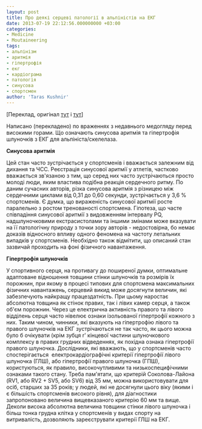 ```yaml
---
layout: post
title: Про деякі серцеві патології в альпіністів на ЕКГ
date: 2013-07-19 22:12:56.000000000 +03:00
categories:
- Medicine
- Moutaineering
tags:
- альпінізм
- аритмія
- гіпертрофія
- екг
- кардіограма
- патологія
- синусова
- спортсмен
author: 'Taras Kushnir'
---
```


[Переклад, оригінал [тут](http://www.mnpcsm.ru/index.php?option=com_content&amp;task=view&amp;id=76&amp;Itemid=76) і [тут](http://bmsi.ru/doc/62847284-9f8e-4aba-a453-16cddbdf9b11)]

Написано (перекладено) по враженнях з недавнього медогляду перед високими горами. Що означають синусова аритмія та гіпертрофія шлуночків з ЕКГ для альпініста/скелелаза.

<!--more-->

<strong>Синусова аритмія</strong>

Цей стан часто зустрічається у спортсменів і вважається залежним від дихання та ЧСС. Реєстрація синусової аритмії у атлетів, частково вважається зв'язаною з тим, що серед них часто зустрічаються просто молоді люди, яким властива подібна реакція сердечного ритму. По даним сучасних авторів, різка синусова аритмія з різницею між сердечними циклами від 0,31 до 0,60 секунди, зустрічається у 3,6 % спортсменів. Є думка, що вираженість синусової аритмії росте паралельно з ростом тренованості спортсмена. Гіпотеза, що часте співпадіння синусової аритмії з видовженням інтервалу PQ, надшлуночковими екстрасистолами та іншими змінами може вказувати на її патологічну природу з точки зору авторів - недостовірна, бо немає доказів відносного впливу одного феномена на частоту летальних випадків у спортсменів. Необхідно також відмітити, що описаний стан зазвичай проходить на фоні фізичного навантаження.

<strong>Гіпертрофія шлуночків

</strong>

У спортивного серця, на противагу до поширеної думки, оптимальне адаптоване відношення товщини стінки шлуночків та розмірів їх порожнин, при якому в процесі типових для спортсмена максимальних фізичних навантажень, серцевий викид може досягнути величин, які забезпечують найкращу працездатність. При цьому наростає абсолютна товщина як стінок правих, так і лівих камер серця, а також об'єм порожнин. Через це електрична активність правого та лівого відділень серця часто нівелює ознаки ізольованої гіпертрофії кожного з них. Таким чином, чинники, які вказують на гіпертрофію лівого та правого шлуночків на ЕКГ зустрічаються не так часто, як цього можна було б очікувати (крім зубця r' кінцевої частини шлуночкового комплексу в правих грудних відведеннях, як похідна ознака гіпертрофії правого шлуночка. Дослідники, які вважають, що у спортсменів часто спостерігається  електрокардіографічні критерії гіпертрофії лівого шлуночка (ГЛШ), або гіпертрофії правого шлуночка (ГПШ), користуються, як правило, високочутливими та низькоспецифічними ознаками такого стану. Треба пам'ятати, що критерій Соколова-Лайона (RV1, або RV2 + SV5, або SV6) від 35 мм, можна використовувати для осіб, старших за 35 років; у людей, які не досягнули цього віку (якими і є більшість спортсменів високого рівня), для діагностики запропоновано величина вищевказаного критерію 60 мм та вище. Деколи висока абсолютна величина товщини стінки лівого шлуночка і більш тонка грудна клітка у спортсменів у видах спорту на витривалість, дозволяють зареєструвати критерії ГЛШ на ЕКГ.
